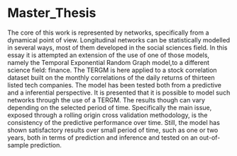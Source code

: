 # Master_Thesis
The core of this work is represented by networks, specifically from a dynamical point of view. Longitudinal networks can be statistically modelled in several ways, most of them developed in the social sciences field. In this essay it is attempted an extension of the use of one of those models, namely the Temporal Exponential Random Graph model,to a different science field: finance. The TERGM is here applied to a stock correlation dataset built on the monthly correlations of the daily returns of thirteen listed tech companies. The model has been tested both from a predictive and a inferential perspective. It is presented that it is possible to model such networks through the use of a TERGM. The results though can vary depending on the selected period of time. Specifically the main issue, exposed through a rolling origin cross validation methodology, is the consistency of the predictive performance over time. Still, the model has shown satisfactory results over small period of time, such as one or two years, both in terms of prediction and inference and tested on an out-of-sample prediction.

